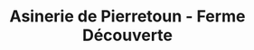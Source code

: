 ---
title: "Asinerie de Pierretoun - Ferme Découverte"
url: /la-bastide-clairence/asinerie-de-pierretoun-ferme-decouverte/
shop: Hofladen
---